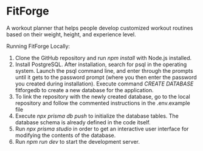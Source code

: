 # FitForge

A workout planner that helps people develop customized workout routines based on their weight, height, and experience level.

Running FitForge Locally:

1. Clone the GitHub repository and run *npm install* with Node.js installed.
2. Install PostgreSQL. After installation, search for psql in the operating system. Launch the psql command line, and enter through the prompts until it gets to the password prompt (where you then enter the password you created during installation). Execute command *CREATE DATABASE* fitforgedb to create a new database for the application.
3. To link the repository with the newly created database, go to the local repository and follow the commented instructions in the .env.example file
4. Execute *npx prisma db push* to initialize the database tables. The database schema is already defined in the code itself.
5. Run *npx prisma studio* in order to get an interactive user interface for modifying the contents of the database.
6. Run *npm run dev* to start the development server.
